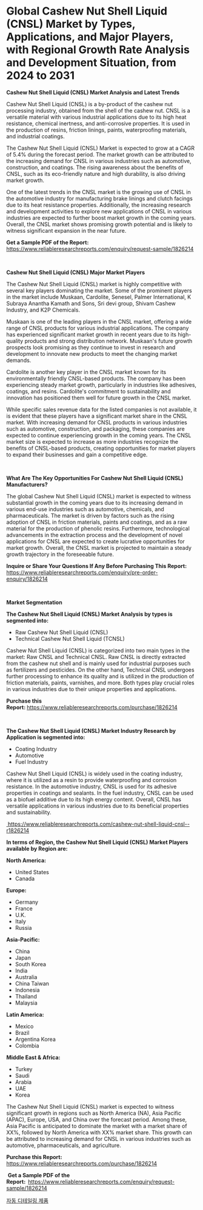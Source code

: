 <p><h1>Global Cashew Nut Shell Liquid (CNSL) Market by Types, Applications, and Major Players, with Regional Growth Rate Analysis and Development Situation, from 2024 to 2031</h1></p><p><strong>Cashew Nut Shell Liquid (CNSL) Market Analysis and Latest Trends</strong></p>
<p><p>Cashew Nut Shell Liquid (CNSL) is a by-product of the cashew nut processing industry, obtained from the shell of the cashew nut. CNSL is a versatile material with various industrial applications due to its high heat resistance, chemical inertness, and anti-corrosive properties. It is used in the production of resins, friction linings, paints, waterproofing materials, and industrial coatings.</p><p>The Cashew Nut Shell Liquid (CNSL) Market is expected to grow at a CAGR of 5.4% during the forecast period. The market growth can be attributed to the increasing demand for CNSL in various industries such as automotive, construction, and coatings. The rising awareness about the benefits of CNSL, such as its eco-friendly nature and high durability, is also driving market growth.</p><p>One of the latest trends in the CNSL market is the growing use of CNSL in the automotive industry for manufacturing brake linings and clutch facings due to its heat resistance properties. Additionally, the increasing research and development activities to explore new applications of CNSL in various industries are expected to further boost market growth in the coming years. Overall, the CNSL market shows promising growth potential and is likely to witness significant expansion in the near future.</p></p>
<p><strong>Get a Sample PDF of the Report:&nbsp;</strong> <a href="https://www.reliableresearchreports.com/enquiry/request-sample/1826214">https://www.reliableresearchreports.com/enquiry/request-sample/1826214</a></p>
<p>&nbsp;</p>
<p><strong>Cashew Nut Shell Liquid (CNSL) Major Market Players</strong></p>
<p><p>The Cashew Nut Shell Liquid (CNSL) market is highly competitive with several key players dominating the market. Some of the prominent players in the market include Muskaan, Cardolite, Senesel, Palmer International, K Subraya Anantha Kamath and Sons, Sri devi group, Shivam Cashew Industry, and K2P Chemicals.</p><p>Muskaan is one of the leading players in the CNSL market, offering a wide range of CNSL products for various industrial applications. The company has experienced significant market growth in recent years due to its high-quality products and strong distribution network. Muskaan's future growth prospects look promising as they continue to invest in research and development to innovate new products to meet the changing market demands.</p><p>Cardolite is another key player in the CNSL market known for its environmentally friendly CNSL-based products. The company has been experiencing steady market growth, particularly in industries like adhesives, coatings, and resins. Cardolite's commitment to sustainability and innovation has positioned them well for future growth in the CNSL market.</p><p>While specific sales revenue data for the listed companies is not available, it is evident that these players have a significant market share in the CNSL market. With increasing demand for CNSL products in various industries such as automotive, construction, and packaging, these companies are expected to continue experiencing growth in the coming years. The CNSL market size is expected to increase as more industries recognize the benefits of CNSL-based products, creating opportunities for market players to expand their businesses and gain a competitive edge.</p></p>
<p>&nbsp;</p>
<p><strong>What Are The Key Opportunities For Cashew Nut Shell Liquid (CNSL) Manufacturers?</strong></p>
<p><p>The global Cashew Nut Shell Liquid (CNSL) market is expected to witness substantial growth in the coming years due to its increasing demand in various end-use industries such as automotive, chemicals, and pharmaceuticals. The market is driven by factors such as the rising adoption of CNSL in friction materials, paints and coatings, and as a raw material for the production of phenolic resins. Furthermore, technological advancements in the extraction process and the development of novel applications for CNSL are expected to create lucrative opportunities for market growth. Overall, the CNSL market is projected to maintain a steady growth trajectory in the foreseeable future.</p></p>
<p><strong>Inquire or Share Your Questions If Any Before Purchasing This Report:</strong> <a href="https://www.reliableresearchreports.com/enquiry/pre-order-enquiry/1826214">https://www.reliableresearchreports.com/enquiry/pre-order-enquiry/1826214</a></p>
<p>&nbsp;</p>
<p><strong>Market Segmentation</strong></p>
<p><strong>The Cashew Nut Shell Liquid (CNSL) Market Analysis by types is segmented into:</strong></p>
<p><ul><li>Raw Cashew Nut Shell Liquid (CNSL)</li><li>Technical Cashew Nut Shell Liquid (TCNSL)</li></ul></p>
<p><p>Cashew Nut Shell Liquid (CNSL) is categorized into two main types in the market: Raw CNSL and Technical CNSL. Raw CNSL is directly extracted from the cashew nut shell and is mainly used for industrial purposes such as fertilizers and pesticides. On the other hand, Technical CNSL undergoes further processing to enhance its quality and is utilized in the production of friction materials, paints, varnishes, and more. Both types play crucial roles in various industries due to their unique properties and applications.</p></p>
<p><strong>Purchase this Report:&nbsp;</strong><a href="https://www.reliableresearchreports.com/purchase/1826214">https://www.reliableresearchreports.com/purchase/1826214</a></p>
<p>&nbsp;</p>
<p><strong>The Cashew Nut Shell Liquid (CNSL) Market Industry Research by Application is segmented into:</strong></p>
<p><ul><li>Coating Industry</li><li>Automotive</li><li>Fuel Industry</li></ul></p>
<p><p>Cashew Nut Shell Liquid (CNSL) is widely used in the coating industry, where it is utilized as a resin to provide waterproofing and corrosion resistance. In the automotive industry, CNSL is used for its adhesive properties in coatings and sealants. In the fuel industry, CNSL can be used as a biofuel additive due to its high energy content. Overall, CNSL has versatile applications in various industries due to its beneficial properties and sustainability.</p></p>
<p><a href="https://www.reliableresearchreports.com/cashew-nut-shell-liquid-cnsl--r1826214">&nbsp;https://www.reliableresearchreports.com/cashew-nut-shell-liquid-cnsl--r1826214</a></p>
<p><strong>In terms of Region, the Cashew Nut Shell Liquid (CNSL) Market Players available by Region are:</strong></p>
<p>
    <p> <strong> North America: </strong>
        <ul>
            <li>United States</li>
            <li>Canada</li>
        </ul>
        </p> 
    <p> <strong> Europe: </strong>
        <ul>
            <li>Germany</li>
            <li>France</li>
            <li>U.K.</li>
            <li>Italy</li>
            <li>Russia</li>
        </ul>
        </p> 
    <p> <strong> Asia-Pacific: </strong>
        <ul>
            <li>China</li>
            <li>Japan</li>
            <li>South Korea</li>
            <li>India</li>
            <li>Australia</li>
            <li>China Taiwan</li>
            <li>Indonesia</li>
            <li>Thailand</li>
            <li>Malaysia</li>
        </ul>
        </p> 
    <p> <strong> Latin America: </strong>
        <ul>
            <li>Mexico</li>
            <li>Brazil</li>
            <li>Argentina Korea</li>
            <li>Colombia</li>
        </ul>
        </p> 
    <p> <strong> Middle East & Africa: </strong>
        <ul>
            <li>Turkey</li>
            <li>Saudi</li>
            <li>Arabia</li>
            <li>UAE</li>
            <li>Korea</li>
        </ul>
    </p>
    </p>
<p><p>The Cashew Nut Shell Liquid (CNSL) market is expected to witness significant growth in regions such as North America (NA), Asia Pacific (APAC), Europe, USA, and China over the forecast period. Among these, Asia Pacific is anticipated to dominate the market with a market share of XX%, followed by North America with XX% market share. This growth can be attributed to increasing demand for CNSL in various industries such as automotive, pharmaceuticals, and agriculture.</p></p>
<p><strong>Purchase this Report: </strong><a href="https://www.reliableresearchreports.com/purchase/1826214">https://www.reliableresearchreports.com/purchase/1826214</a></p>
<p>&nbsp;<strong>Get a Sample PDF of the Report:&nbsp;&nbsp;</strong><a href="https://www.reliableresearchreports.com/enquiry/request-sample/1826214">https://www.reliableresearchreports.com/enquiry/request-sample/1826214</a></p>
<p><strong></strong></p>
<p><p><a href="https://github.com/hzumrdvas204296/Market-Research-Report-List-1/blob/main/615625716239.md">자동 디테일링 제품</a></p></p>